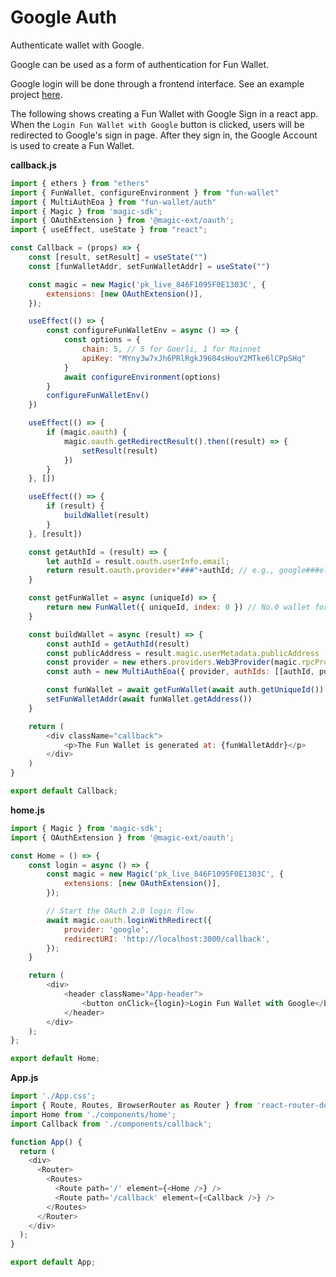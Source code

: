 # Google Auth
Authenticate wallet with Google.

Google can be used as a form of authentication for Fun Wallet.

Google login will be done through a frontend interface. See an example project [here](https://github.com/TheFunGroup/fun-wallet-examples/tree/main/auth/social-login/react/google).

The following shows creating a Fun Wallet with Google Sign in a react app. When the `Login Fun Wallet with Google` button is clicked, users will be redirected to Google's sign in page. After they sign in, the Google Account is used to create a Fun Wallet.

**callback.js**
```js
import { ethers } from "ethers"
import { FunWallet, configureEnvironment } from "fun-wallet"
import { MultiAuthEoa } from "fun-wallet/auth"
import { Magic } from 'magic-sdk';
import { OAuthExtension } from '@magic-ext/oauth';
import { useEffect, useState } from "react";

const Callback = (props) => {
    const [result, setResult] = useState("")
    const [funWalletAddr, setFunWalletAddr] = useState("")

    const magic = new Magic('pk_live_846F1095F0E1303C', {
        extensions: [new OAuthExtension()],
    });

    useEffect(() => {
        const configureFunWalletEnv = async () => {
            const options = {
                chain: 5, // 5 for Goerli, 1 for Mainnet
                apiKey: "MYny3w7xJh6PRlRgkJ9604sHouY2MTke6lCPpSHq"
            }
            await configureEnvironment(options)
        }
        configureFunWalletEnv()
    })

    useEffect(() => {
        if (magic.oauth) {
            magic.oauth.getRedirectResult().then((result) => {
                setResult(result)
            })
        }
    }, [])

    useEffect(() => {
        if (result) {
            buildWallet(result)
        }
    }, [result])

    const getAuthId = (result) => {
        let authId = result.oauth.userInfo.email;
        return result.oauth.provider+"###"+authId; // e.g., google###elonmusk@gmail.com
    }

    const getFunWallet = async (uniqueId) => {
        return new FunWallet({ uniqueId, index: 0 }) // No.0 wallet for the uniqueId
    }

    const buildWallet = async (result) => {
        const authId = getAuthId(result)
        const publicAddress = result.magic.userMetadata.publicAddress
        const provider = new ethers.providers.Web3Provider(magic.rpcProvider);
        const auth = new MultiAuthEoa({ provider, authIds: [[authId, publicAddress]] })

        const funWallet = await getFunWallet(await auth.getUniqueId())
        setFunWalletAddr(await funWallet.getAddress())
    }

    return (
        <div className="callback">
            <p>The Fun Wallet is generated at: {funWalletAddr}</p>
        </div>
    )
}

export default Callback;
```

**home.js**
```js
import { Magic } from 'magic-sdk';
import { OAuthExtension } from '@magic-ext/oauth';

const Home = () => {
    const login = async () => {
        const magic = new Magic('pk_live_846F1095F0E1303C', {
            extensions: [new OAuthExtension()],
        });

        // Start the OAuth 2.0 login flow
        await magic.oauth.loginWithRedirect({
            provider: 'google',
            redirectURI: 'http://localhost:3000/callback',
        });
    }

    return (
        <div>
            <header className="App-header">
                <button onClick={login}>Login Fun Wallet with Google</button>
            </header>
        </div>
    );
};

export default Home;
```

**App.js**
```js
import './App.css';
import { Route, Routes, BrowserRouter as Router } from 'react-router-dom';
import Home from './components/home';
import Callback from './components/callback';

function App() {
  return (
    <div>
      <Router>
        <Routes>
          <Route path='/' element={<Home />} />
          <Route path='/callback' element={<Callback />} />
        </Routes>
      </Router>
    </div>
  );
}

export default App;
```
